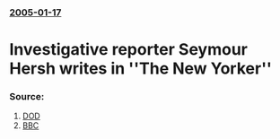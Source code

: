 ### [2005-01-17](/news/2005/01/17/index.md)

#  Investigative reporter Seymour Hersh writes in ''The New Yorker'' 




### Source:

1. [DOD](http://www.dod.mil/releases/2005/nr20050117-1987.html)
2. [BBC](http://news.bbc.co.uk/1/hi/world/americas/4180087.stm)
